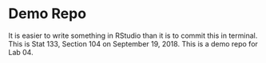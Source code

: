 # Demo Repo
It is easier to write something in RStudio than it is to commit this in terminal. This is Stat 133, Section 104 on September 19, 2018. This is a demo repo for Lab 04.